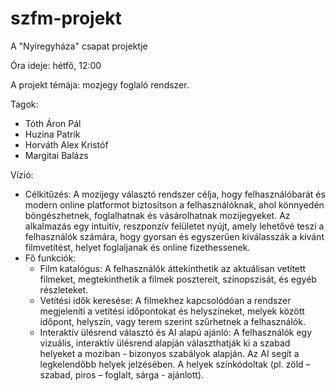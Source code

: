 # szfm-projekt
A "Nyíregyháza" csapat projektje

Óra ideje: hétfő, 12:00

A projekt témája: mozjegy foglaló rendszer.

Tagok:
- Tóth Áron Pál
- Huzina Patrik
- Horváth Alex Kristóf
- Margitai Balázs


Vízió:
- Célkitűzés:
      A mozijegy választó rendszer célja, hogy felhasználóbarát és modern online platformot biztosítson a felhasználóknak, ahol könnyedén böngészhetnek, foglalhatnak és vásárolhatnak mozijegyeket. Az alkalmazás egy intuitív, reszponzív felületet nyújt, amely lehetővé teszi a felhasználók számára, hogy gyorsan és egyszerűen kiválasszák a kívánt filmvetítést, helyet foglaljanak és online fizethessenek.
- Fő funkciók:
  -  Film katalógus: A felhasználók áttekinthetik az aktuálisan vetített filmeket, megtekinthetik a filmek posztereit, szinopszisát, és egyéb részleteket.
  -  Vetítési idők keresése: A filmekhez kapcsolódóan a rendszer megjeleníti a vetítési időpontokat és helyszíneket, melyek között időpont, helyszín, vagy terem szerint szűrhetnek a felhasználók.
  -  Interaktív ülésrend választó és AI alapú ajánló: A felhasználók egy vizuális, interaktív ülésrend alapján választhatják ki a szabad helyeket a moziban - bizonyos szabályok alapján. Az AI segít a legkelendőbb helyek jelzésében. A helyek színkódoltak (pl. zöld – szabad, piros – foglalt, sárga - ajánlott).
